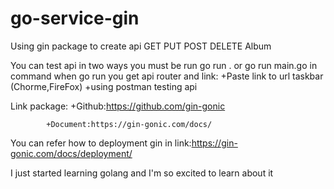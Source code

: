 # go-service-gin


Using gin package to create api GET PUT POST DELETE Album


You can test api in two ways you must be run go run . or go run main.go in command when go run you get api router and link:
                                                                                                    +Paste link to url taskbar (Chorme,FireFox)
                                                                                                    +using postman testing api
                                                                                                    
                                                                                                    
Link package:
            +Github:https://github.com/gin-gonic
            
            +Document:https://gin-gonic.com/docs/
            
You can refer how to deployment gin in link:https://gin-gonic.com/docs/deployment/


            
I just started learning golang and I'm so excited to learn about it
